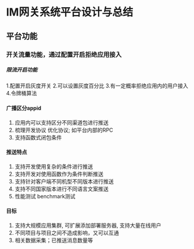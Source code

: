 # IM网关系统平台设计与总结

## 平台功能

### 开关流量功能，通过配置开启拒绝应用接入

##### 限流开启功能

1.配置开启灰度开关
2.可以设置灰度百分比
3.有一定概率拒绝应用内的用户接入
4.令牌桶算法

#### 广播区分appid

1. 应用内可以支持区分不同渠道包进行推送
2. 梳理开发协议 优化协议; 如平台内部的RPC
3. 支持函数式闭包条件

#### 推送特点

1. 支持开发使用复杂的条件进行推送
2. 支持开发对使用函数作为条件判断推送
3. 支持针对客户端不同机型不同版本进行推送
4. 支持不同国家版本进行不同语言文案推送
5. 性能测试 benchmark测试

#### 目标

1. 支持大规模应用集群, 可扩展添加部署服务器, 支持大量在线用户
2. 不同项目与项目之间不造成影响，又可以互通
3. 相关数据采集；已推送消息数量等
